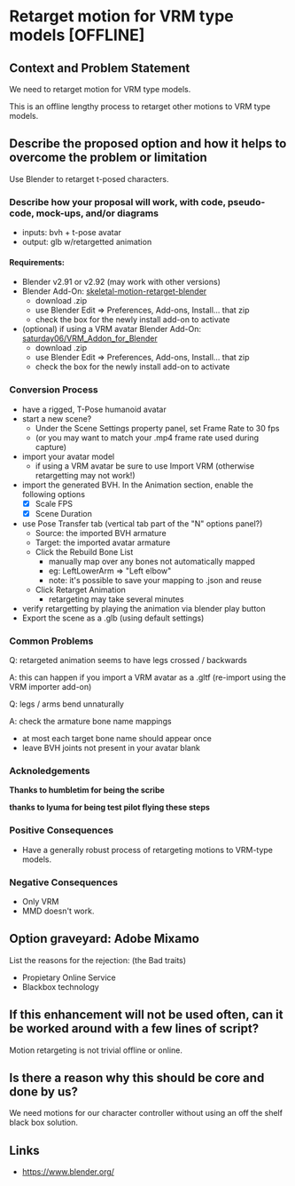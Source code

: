 # Retarget motion for VRM type models [OFFLINE]

## Context and Problem Statement

We need to retarget motion for VRM type models.

This is an offline lengthy process to retarget other motions to VRM type models.

## Describe the proposed option and how it helps to overcome the problem or limitation

Use Blender to retarget t-posed characters.

### Describe how your proposal will work, with code, pseudo-code, mock-ups, and/or diagrams

- inputs: bvh + t-pose avatar
- output: glb w/retargetted animation

#### Requirements:

- Blender v2.91 or v2.92 (may work with other versions)
- Blender Add-On: [skeletal-motion-retarget-blender](https://github.com/fire/skeletal-motion-retarget-blender)
    - download .zip
    - use Blender Edit => Preferences, Add-ons, Install... that zip
    - check the box for the newly install add-on to activate
- (optional) if using a VRM avatar Blender Add-On: [saturday06/VRM_Addon_for_Blender](https://github.com/saturday06/VRM_Addon_for_Blender/releases/)
    - download .zip
    - use Blender Edit => Preferences, Add-ons, Install... that zip
    - check the box for the newly install add-on to activate

### Conversion Process

- have a rigged, T-Pose humanoid avatar
- start a new scene?
    - Under the Scene Settings property panel, set Frame Rate to 30 fps
    - (or you may want to match your .mp4 frame rate used during capture)
- import your avatar model
    - if using a VRM avatar be sure to use Import VRM (otherwise retargetting may not work!)
- import the generated BVH. In the Animation section, enable the following options
    - [x] Scale FPS
    - [x] Scene Duration
- use Pose Transfer tab (vertical tab part of the "N" options panel?)
    - Source: the imported BVH armature
    - Target: the imported avatar armature
    - Click the Rebuild Bone List
        - manually map over any bones not automatically mapped
        - eg: LeftLowerArm => "Left elbow"
        - note: it's possible to save your mapping to .json and reuse
    - Click Retarget Animation
        - retargeting may take several minutes
- verify retargetting by playing the animation via blender play button
- Export the scene as a .glb (using default settings)

### Common Problems

Q: retargeted animation seems to have legs crossed / backwards

A: this can happen if you import a VRM avatar as a .gltf (re-import using the VRM importer add-on)

Q: legs / arms bend unnaturally 

A: check the armature bone name mappings
  - at most each target bone name should appear once
  - leave BVH joints not present in your avatar blank

### Acknoledgements

**Thanks to humbletim for being the scribe**

**thanks to lyuma for being test pilot flying these steps**

### Positive Consequences <!-- optional -->

- Have a generally robust process of retargeting motions to VRM-type models.

### Negative Consequences <!-- optional -->

- Only VRM
- MMD doesn't work.

## Option graveyard: Adobe Mixamo

List the reasons for the rejection: (the Bad traits)

* Propietary Online Service
* Blackbox technology

## If this enhancement will not be used often, can it be worked around with a few lines of script?

Motion retargeting is not trivial offline or online.

## Is there a reason why this should be core and done by us?

We need motions for our character controller without using an off the shelf black box solution.

## Links <!-- optional -->

- https://www.blender.org/
